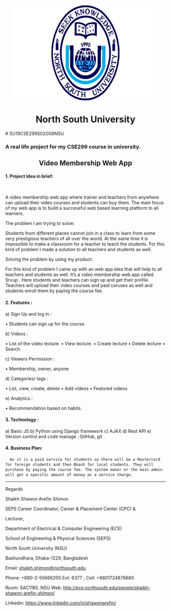 <p align="center">
  <img width="460" height="300" src="Mockup/nsulogo.jpg">
</p>
<center> <h1> North South University </h1></center>
# SU19CSE299S02G09NSU
<h3> A real life project for my CSE299 course in university.</h3>
 <h2> <center> Video Membership Web App  </center> </h2> 
<h4> 1.	Project Idea in brief: </h4> <br>

A video membership web app where trainer and teachers from anywhere can upload their video courses and students can buy them. The main focus of my web app is to build a successful web based learning platform to all learners. 
 
The problem I am trying to solve:

Students from different places cannot join in a class to learn from some very prestigious teachers of all over the world. At the same time it is impossible to make a classroom for a teacher to teach the students. For this kind of problem I made a solution to all teachers and students as well.

Solving the problem by using my product:

For this kind of problem I came up with an web app idea that will help to all teachers and students as well. It’s a video membership web app called Srvup . Here students and teachers can sign up and get their profile. Teachers will upload their video courses and paid coruses as well and students enroll them by paying the course fee.

<h4> 2. Features : </h4>

a)	Sign Up and log in :  

•	Students can sign up for the course. 

b)	Videos : 

•	List of the video lecture.
•	View lecture.
•	Create lecture
•	Delete lecture
•	Search

c)	Viewers Permission :

•	Membership, owner, anyone

d)	Categories/ tags :

•	List, view, create, delete
•	Add videos
•	Featured videos

e)	Analytics :

•	Recommendation based on habits.

<h4> 3. Technology : </h4>
  
a)	Basic JS
b)	Python using Django framework
c)	AJAX
d)	Rest API
e)	Version control and code manage : GitHub, git

<h4> 4. Business Plan: </h4>
  
      As it is a paid service for students so there will be a Mastercard for foreign students and then Bkash for local students. They will purchase by paying the course fee. The system owner or the main admin will get a specific amount of money as a service charge.

<hr>

Regards

Shaikh Shawon Arefin Shimon

SEPS Career Coordinator, Career & Placement Center (CPC)
&

Lecturer, 

Department of Electrical & Computer Engineering (ECE)

School of Engineering & Physical Sciences (SEPS)

North South University (NSU)

Bashundhara, Dhaka-1229, Bangladesh

Email:             shaikh.shimon@northsouth.edu

Phone:          +880-2-55668200 Ext: 6377 ; 
Cell:               +8801724878680

Room:            SAC1185, NSU
Web:               http://ece.northsouth.edu/people/shaikh-shawon-arefin-shimon/

Linkedin:         https://www.linkedin.com/in/shawonarefin/
